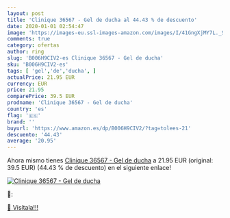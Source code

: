 ```yaml
---
layout: post
title: 'Clinique 36567 - Gel de ducha al 44.43 % de descuento'
date: 2020-01-01 02:54:47
image: 'https://images-eu.ssl-images-amazon.com/images/I/41GngXjMY7L._SL200_.jpg'
comments: true
category: ofertas
author: ring
slug: 'B006H9CIV2-es Clinique 36567 - Gel de ducha'
sku: 'B006H9CIV2-es'
tags: [ 'gel','de','ducha', ]
actualPrice: 21.95 EUR
currency: EUR
price: 21.95
comparePrice: 39.5 EUR
prodname: 'Clinique 36567 - Gel de ducha'
country: 'es'
flag: '🇪🇸'
brand: ''
buyurl: 'https://www.amazon.es/dp/B006H9CIV2/?tag=tolees-21'
descuento: '44.43'
average: '20.95'
---
```


Ahora mismo tienes [Clinique 36567 - Gel de ducha](https://www.amazon.es/dp/B006H9CIV2/?tag=tolees-21) a 21.95 EUR (original: 39.5 EUR) (44.43 %  de descuento) en el siguiente enlace!

[![Clinique 36567 - Gel de ducha](https://images-eu.ssl-images-amazon.com/images/I/41GngXjMY7L._SL200_.jpg)](https://www.amazon.es/dp/B006H9CIV2/?tag=tolees-21)

🔎:


[🛒 Visítala!!!](https://www.amazon.es/dp/B006H9CIV2/?tag=tolees-21)
